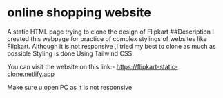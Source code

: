 
# online shopping website
A static HTML page trying to clone the design of Flipkart
##Description
I created this webpage for practice of complex stylings of websites like Flipkart.
Although it is not responsive ,I tried my best to clone as much as possible
Styling is done Using Tailwind CSS.

You can visit the website on this link:-
https://flipkart-static-clone.netlify.app

Make sure u open PC  as it is not responsive
